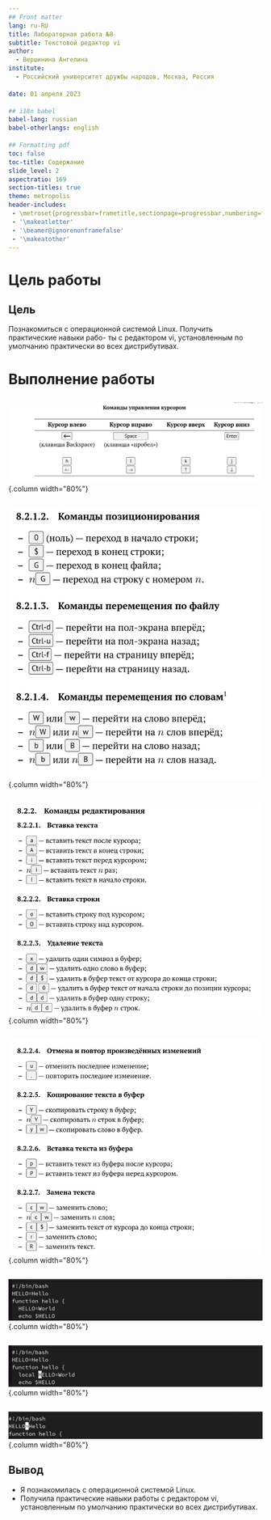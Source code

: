 ```yaml
---
## Front matter
lang: ru-RU
title: Лабораторная работа №8
subtitle: Текстовой редактор vi
author:
  - Вершинина Ангелина
institute:
  - Российский университет дружбы народов, Москва, Россия
  
date: 01 апреля 2023

## i18n babel
babel-lang: russian
babel-otherlangs: english

## Formatting pdf
toc: false
toc-title: Содержание
slide_level: 2
aspectratio: 169
section-titles: true
theme: metropolis
header-includes:
 - \metroset{progressbar=frametitle,sectionpage=progressbar,numbering=fraction}
 - '\makeatletter'
 - '\beamer@ignorenonframefalse'
 - '\makeatother'
---
```


# Цель работы

## Цель

Познакомиться с операционной системой Linux. Получить практические навыки рабо-
ты с редактором vi, установленным по умолчанию практически во всех дистрибутивах.

# Выполнение работы

## 

![](./image/1.png){.column width="80%"}

## 

![](./image/2.png){.column width="80%"}

## 

![](./image/3.png){.column width="80%"}

## 

![](./image/4.png){.column width="80%"}

## 

![](./image/5.png){.column width="80%"}

## 

![](./image/6.png){.column width="80%"}

## 

![](./image/7.png){.column width="80%"}

## Вывод 

- Я познакомилась с операционной системой Linux. 
- Получила практические навыки работы с редактором vi, установленным по умолчанию практически во всех дистрибутивах.



